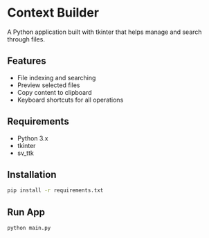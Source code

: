 # Context Builder

A Python application built with tkinter that helps manage and search through files.

## Features

- File indexing and searching
- Preview selected files
- Copy content to clipboard
- Keyboard shortcuts for all operations

## Requirements

- Python 3.x
- tkinter
- sv_ttk

## Installation

```bash
pip install -r requirements.txt
```

## Run App

```bash
python main.py
```